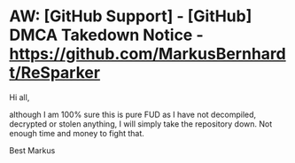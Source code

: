 # AW: [GitHub Support] - [GitHub] DMCA Takedown Notice - https://github.com/MarkusBernhardt/ReSparker

Hi all,
 
although I am 100% sure this is pure FUD as I have not decompiled, decrypted or stolen anything, I will simply take the repository down. Not enough time and money to fight that.
 
Best
Markus